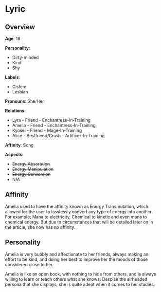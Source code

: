 # Lyric
## Overview
**Age**: 18

**Personality**:

  * Dirty-minded
  * Kind
  * Shy

**Labels**:

  * Cisfem
  * Lesbian

**Pronouns**: She/Her

**Relations**:

  * Lyra - Friend - Enchantress-In-Training
  * Amelia - Friend - Enchantress-In-Training
  * Kyosei - Friend - Mage-In-Training
  * Alice - Bestfriend/Crush - Artificer-In-Training

**Affinity**: Song

**Aspects**:

  * <strike>Energy Absorbtion</strike>
  * <strike>Energy Manipulation</strike>
  * <strike>Energy Conversion</strike>
  * N/A


## Affinity
Amelia used to have the affinity known as Energy Transmutation,
which allowed for the user to losslessly convert any type of
energy into another. For example; Mana to electricity, Chemical to
kinetic and even mana to chemical energy. But due to circumstances
that will be detailed later on in the article, she now has no
affinity.

## Personality
Amelia is very bubbly and affectionate to her friends,
always making an effort to be kind, and doing her best to improve her
the moods of those considered close to her.

Amelia is like an open book, with nothing to hide from others, and
is always willing to learn or teach others what she knows. Despise the
airheaded persona that she displays, she is quite adept when it
comes to her studies.
